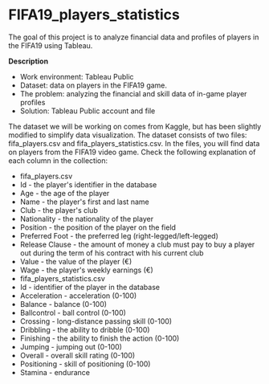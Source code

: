 # FIFA19_players_statistics
The goal of this project is to analyze financial data and profiles of players in the FIFA19 using Tableau.

**Description**
- Work environment: Tableau Public
- Dataset: data on players in the FIFA19 game.
- The problem: analyzing the financial and skill data of in-game player profiles
- Solution: Tableau Public account and file

The dataset we will be working on comes from Kaggle, but has been slightly modified to simplify data visualization. The dataset consists of two files: fifa_players.csv and fifa_players_statistics.csv. In the files, you will find data on players from the FIFA19 video game. Check the following explanation of each column in the collection:

- fifa_players.csv
- Id - the player's identifier in the database
- Age - the age of the player
- Name - the player's first and last name
- Club - the player's club
- Nationality - the nationality of the player
- Position - the position of the player on the field
- Preferred Foot - the preferred leg (right-legged/left-legged)
- Release Clause - the amount of money a club must pay to buy a player out during the term of his contract with his current club
- Value - the value of the player (€)
- Wage - the player's weekly earnings (€)
- fifa_players_statistics.csv
- Id - identifier of the player in the database
- Acceleration - acceleration (0-100)
- Balance - balance (0-100)
- Ballcontrol - ball control (0-100)
- Crossing - long-distance passing skill (0-100)
- Dribbling - the ability to dribble (0-100)
- Finishing - the ability to finish the action (0-100)
- Jumping - jumping out (0-100)
- Overall - overall skill rating (0-100)
- Positioning - skill of positioning (0-100)
- Stamina - endurance
